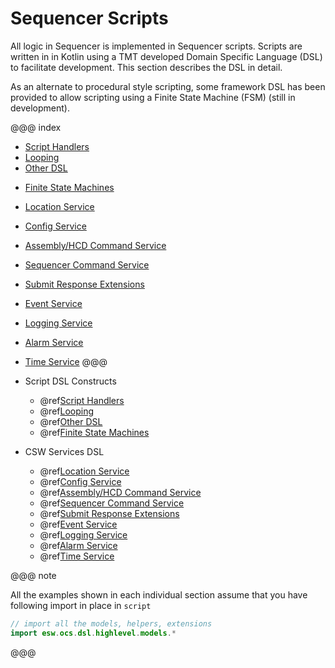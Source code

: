 # Sequencer Scripts

All logic in Sequencer is implemented in Sequencer scripts.  Scripts are written in in Kotlin using a TMT developed
Domain Specific Language (DSL) to facilitate development.  This section describes the DSL in detail. 

As an alternate to procedural style scripting, some framework DSL has been provided to allow scripting using a 
Finite State Machine (FSM) (still in development).  


@@@ index
- [Script Handlers](dsl/handlers.md)
- [Looping](dsl/loop.md)
- [Other DSL](dsl/misc.md)
* [Finite State Machines](fsm.md)
* [Location Service](dsl/services/location-service.md)
* [Config Service](dsl/services/config-service.md)
* [Assembly/HCD Command Service](dsl/services/command-service.md)
* [Sequencer Command Service](dsl/services/sequencer-command-service.md)
* [Submit Response Extensions](dsl/services/submit-response-extensions.md)
* [Event Service](dsl/services/event-service.md)
* [Logging Service](dsl/services/logging-service.md)
* [Alarm Service](dsl/services/alarm-service.md)
* [Time Service](dsl/services/time-service.md)
@@@

* Script DSL Constructs
    * @ref[Script Handlers](dsl/handlers.md)
    * @ref[Looping](dsl/loop.md)
    * @ref[Other DSL](dsl/misc.md)
    * @ref[Finite State Machines](fsm.md)
* CSW Services DSL
    * @ref[Location Service](dsl/services/location-service.md)
    * @ref[Config Service](dsl/services/config-service.md)
    * @ref[Assembly/HCD Command Service](dsl/services/command-service.md)
    * @ref[Sequencer Command Service](dsl/services/sequencer-command-service.md)
    * @ref[Submit Response Extensions](dsl/services/submit-response-extensions.md)
    * @ref[Event Service](dsl/services/event-service.md)
    * @ref[Logging Service](dsl/services/logging-service.md)
    * @ref[Alarm Service](dsl/services/alarm-service.md)
    * @ref[Time Service](dsl/services/time-service.md)


@@@ note

All the examples shown in each individual section assume that you have following import in place in `script`
```kotlin
// import all the models, helpers, extensions
import esw.ocs.dsl.highlevel.models.*
```

@@@